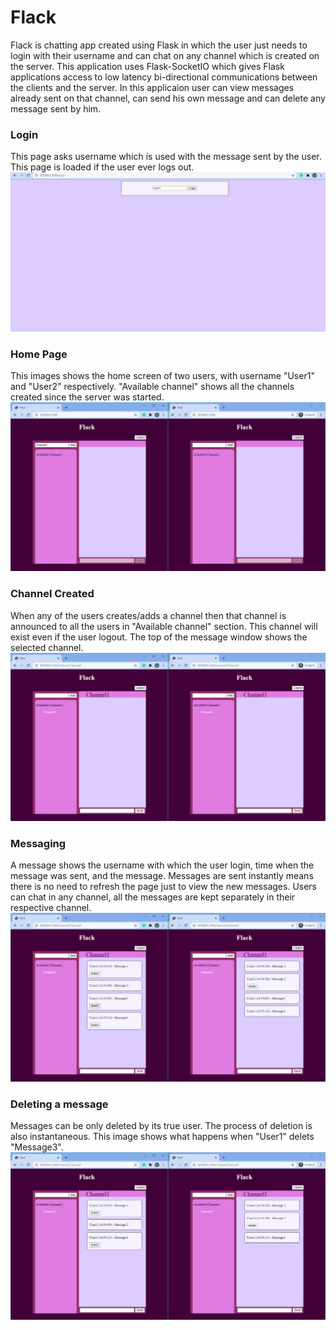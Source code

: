 # Flack
Flack is chatting app created using Flask in which the user just needs to login with their username and can chat on any channel which is created on the server. This application uses Flask-SocketIO which gives Flask applications access to low latency bi-directional communications between the clients and the server. In this applicaion user can view messages already sent on that channel, can send his own message and can delete any message sent by him.

### Login
This page asks username which is used with the message sent by the user. This page is loaded if the user ever logs out.
![alt text](https://github.com/Sunit130/Flack/blob/master/demo/Screenshot%20(66).png)

### Home Page
This images shows the home screen of two users, with username "User1" and "User2" respectively. "Available channel" shows all the channels created since the server was started.
![alt text](https://github.com/Sunit130/Flack/blob/master/demo/Screenshot%20(67).png)

### Channel Created
When any of the users creates/adds a channel then that channel is announced to all the users in "Available channel" section. This channel will exist even if the user logout. The top of the message window shows the selected channel.
![alt text](https://github.com/Sunit130/Flack/blob/master/demo/Screenshot%20(68).png)

### Messaging
A message shows the username with which the user login, time when the message was sent, and the message. Messages are sent instantly means there is no need to refresh the page just to view the new messages. Users can chat in any channel, all the messages are kept separately in their respective channel.
![alt text](https://github.com/Sunit130/Flack/blob/master/demo/Screenshot%20(69).png)

### Deleting a message
Messages can be only deleted by its true user. The process of deletion is also instantaneous.
This image shows what happens when "User1" delets "Message3".
![alt text](https://github.com/Sunit130/Flack/blob/master/demo/Screenshot%20(70).png)




